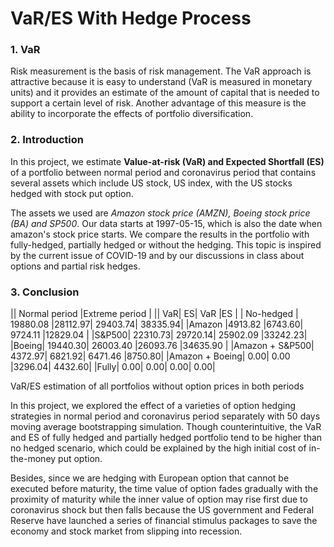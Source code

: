 # VaR/ES With Hedge Process


### 1. VaR
Risk measurement is the basis of risk management. The VaR approach is attractive because it is easy to understand (VaR is measured in monetary units) and it provides an estimate of the amount of capital that is needed to support a certain level of risk. Another advantage of this measure is the ability to incorporate the effects of portfolio diversification. 

### 2. Introduction
In this project, we estimate **Value-at-risk (VaR) and Expected Shortfall (ES)** of a portfolio between normal period and coronavirus period that contains several assets which include US stock, US index, with the US stocks hedged with stock put option. 

The assets we used are *Amazon stock price (AMZN), Boeing stock price (BA) and SP500*. Our data starts at 1997-05-15, which is also the date when amazon's stock price starts. We compare the results in the portfolio with fully-hedged, partially hedged or without the hedging. This topic is inspired by the current issue of COVID-19 and by our discussions in class about options and partial risk hedges. 

### 3. Conclusion

 || Normal period |Extreme period |
|| VaR| ES| VaR |ES |
| No-hedged | 19880.08 |28112.97| 29403.74| 38335.94| 
|Amazon |4913.82 |6743.60| 9724.11 |12829.04 |
|S&P500| 22310.73| 29720.14| 25902.09 |33242.23|
|Boeing| 19440.30| 26003.40 |26093.76 |34635.90 |
|Amazon + S&P500| 4372.97| 6821.92| 6471.46 |8750.80|
|Amazon + Boeing| 0.00| 0.00 |3296.04| 4432.60|
|Fully| 0.00| 0.00| 0.00| 0.00| 

VaR/ES estimation of all portfolios without option prices in both periods 



In this project, we explored the effect of a varieties of option hedging strategies in normal period and coronavirus period separately with 50 days moving average bootstrapping simulation. Though counterintuitive, the VaR and ES of fully hedged and partially hedged portfolio tend to be higher than no hedged scenario, which could be explained by the high initial cost of in-the-money put option. 

Besides, since we are hedging with European option that cannot be executed before maturity, the time value of option fades gradually with the proximity of maturity while the inner value of option may rise first due to coronavirus shock but then falls because the US government and Federal Reserve have launched a series of financial stimulus packages to save the economy and stock market from slipping into recession.  
 
